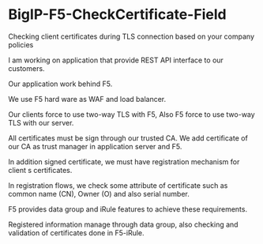 # BigIP-F5-CheckCertificate-Field
Checking client certificates during TLS connection based on your company policies

I am working on application that provide REST API interface to our customers.

Our application work behind F5. 

We use F5 hard ware as WAF and load balancer.

Our clients force to use two-way TLS with F5, Also F5 force to use two-way TLS with our server. 

All certificates must be sign through our trusted CA. We add certificate of our CA as trust manager in application server and F5. 

In addition signed certificate, we must have registration mechanism for client s certificates. 

In registration flows, we check some attribute of certificate such as common name (CN), Owner (O) and also serial number. 

F5 provides data group and iRule features to achieve these requirements. 

Registered information manage through data group, also checking and validation of certificates done in F5-iRule.
